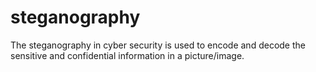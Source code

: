 # steganography
The steganography in cyber security is used to encode and decode the sensitive and confidential information in a picture/image.
